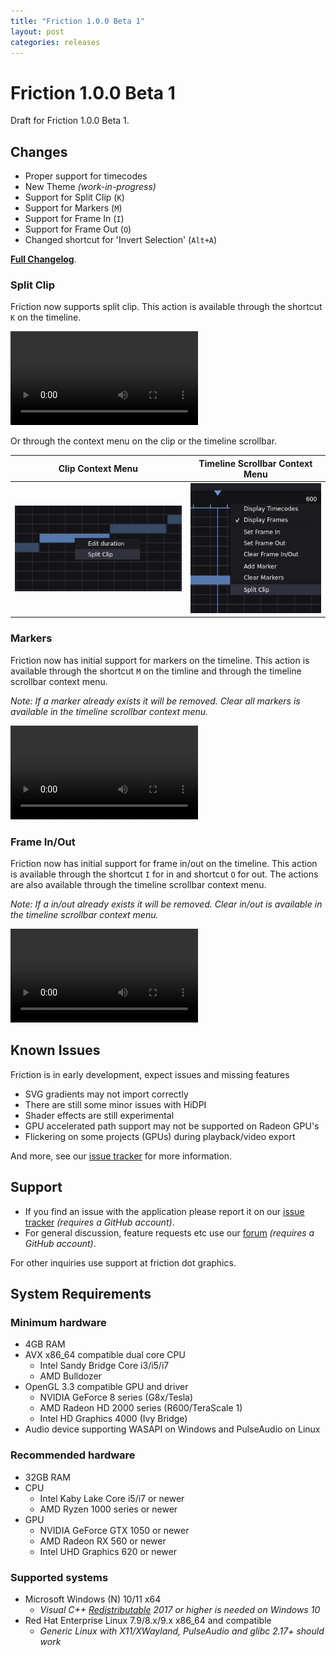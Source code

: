 ```yaml
---
title: "Friction 1.0.0 Beta 1"
layout: post
categories: releases
---
```


# Friction 1.0.0 Beta 1

Draft for Friction 1.0.0 Beta 1.

## Changes

* Proper support for timecodes
* New Theme *(work-in-progress)*
* Support for Split Clip (`K`)
* Support for Markers (`M`)
* Support for Frame In (`I`)
* Support for Frame Out (`O`)
* Changed shortcut for 'Invert Selection' (`Alt+A`)

[**Full Changelog**](https://github.com/friction2d/friction/compare/v0.9.6.1...v1.0.0-beta1).

### Split Clip

Friction now supports split clip. This action is available through the shortcut `K` on the timeline.

<video controls src="/assets/videos/100/friction-split-clip.mp4" title="Split action in use"></video>

Or through the context menu on the clip or the timeline scrollbar.

| Clip Context Menu | Timeline Scrollbar Context Menu |
| ------ | -------- |
| ![Clip context menu](/assets/screenshots/100/friction-clip-context-menu.jpg) | ![Frame scroll bar context menu](/assets/screenshots/100/friction-framescrollbar-context-menu.jpg)

### Markers

Friction now has initial support for markers on the timeline. This action is available through the shortcut `M` on the timline and through the timeline scrollbar context menu.

*Note: If a marker already exists it will be removed. Clear all markers is available in the timeline scrollbar context menu.*

<video controls src="/assets/videos/100/friction-markers.mp4" title="Markers in use"></video>

### Frame In/Out

Friction now has initial support for frame in/out on the timeline. This action is available through the shortcut `I` for in and shortcut `O` for out. The actions are also available through the timeline scrollbar context menu.

*Note: If a in/out already exists it will be removed. Clear in/out is available in the timeline scrollbar context menu.*

<video controls src="/assets/videos/100/friction-frame-inout.mp4" title="Frame in/out in use"></video>

## Known Issues

Friction is in early development, expect issues and missing features

* SVG gradients may not import correctly
* There are still some minor issues with HiDPI
* Shader effects are still experimental
* GPU accelerated path support may not be supported on Radeon GPU's
* Flickering on some projects (GPUs) during playback/video export

And more, see our [issue tracker](https://github.com/friction2d/friction/issues) for more information.

## Support

* If you find an issue with the application please report it on our [issue tracker](https://github.com/friction2d/friction/issues) *(requires a GitHub account)*.
* For general discussion, feature requests etc use our [forum](https://github.com/orgs/friction2d/discussions) *(requires a GitHub account)*.

For other inquiries use support at friction dot graphics.

## System Requirements

### Minimum hardware

* 4GB RAM
* AVX x86_64 compatible dual core CPU
  * Intel Sandy Bridge Core i3/i5/i7
  * AMD Bulldozer
* OpenGL 3.3 compatible GPU and driver
  * NVIDIA GeForce 8 series (G8x/Tesla)
  * AMD Radeon HD 2000 series (R600/TeraScale 1)
  * Intel HD Graphics 4000 (Ivy Bridge)
* Audio device supporting WASAPI on Windows and PulseAudio on Linux

### Recommended hardware

* 32GB RAM
* CPU
  * Intel Kaby Lake Core i5/i7 or newer
  * AMD Ryzen 1000 series or newer
* GPU
  * NVIDIA GeForce GTX 1050 or newer
  * AMD Radeon RX 560 or newer
  * Intel UHD Graphics 620 or newer

### Supported systems

* Microsoft Windows (N) 10/11 x64
  * *Visual C++ [Redistributable](https://aka.ms/vs/17/release/vc_redist.x64.exe) 2017 or higher is needed on Windows 10*
* Red Hat Enterprise Linux 7.9/8.x/9.x x86_64 and compatible
  * *Generic Linux with X11/XWayland, PulseAudio and glibc 2.17+ should work*
